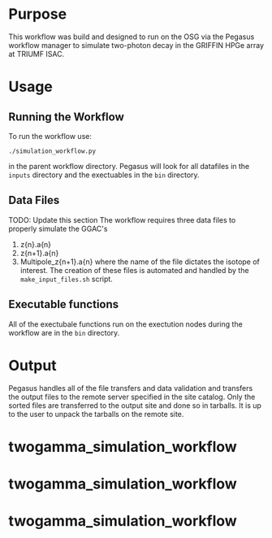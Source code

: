 # Purpose
This workflow was build and designed to run on the OSG via the Pegasus workflow manager to simulate two-photon decay in the GRIFFIN HPGe array at TRIUMF ISAC.

# Usage
## Running the Workflow
To run the workflow use:
```
./simulation_workflow.py
```
in the parent workflow directory. Pegasus will look for all datafiles in the `inputs` directory and the exectuables in the `bin` directory.

## Data Files
TODO: Update this section
The workflow requires three data files to properly simulate the GGAC's
1. z{n}.a{n}
2. z{n+1}.a{n}
3. Multipole_z{n+1}.a{n}
where the name of the file dictates the isotope of interest. The creation of these files is automated and handled by the `make_input_files.sh` script.

## Executable functions
All of the exectubale functions run on the exectution nodes during the workflow are in the `bin` directory.

# Output
Pegasus handles all of the file transfers and data validation and transfers the output files to the remote server specified in the site catalog. Only the sorted files are transferred to the output site and done so in tarballs. It is up to the user to unpack the tarballs on the remote site.
# twogamma_simulation_workflow
# twogamma_simulation_workflow
# twogamma_simulation_workflow
